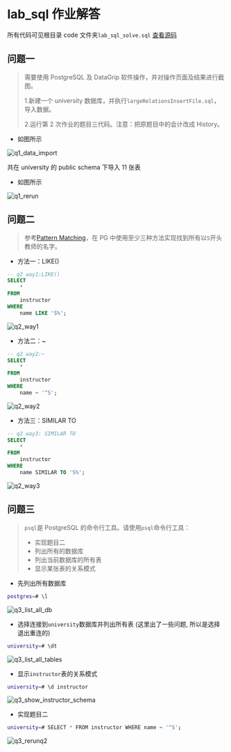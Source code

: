 # lab_sql 作业解答

所有代码可见根目录 code 文件夹`lab_sql_solve.sql`
[查看源码](/code/lab_sql_solve.sql)

## 问题一

> 需要使用 PostgreSQL 及 DataGrip 软件操作，并对操作页面及结果进行截图。
>
> 1.新建一个 university 数据库，并执行`largeRelationsInsertFile.sql`，导入数据。
>
> 2.运行第 2 次作业的题目三代码。注意：把原题目中的会计改成 History。

- 如图所示

![q1_data_import](others/q1_data_import.png)

共在 university 的 public schema 下导入 11 张表

- 如图所示

![q1_rerun](others/q1_rerun.png)

## 问题二

> 参考[Pattern Matching](https://www.postgresql.org/docs/17/functions-matching.html)，在 PG 中使用至少三种方法实现找到所有以`S`开头教师的名字。

- 方法一：LIKE()

```sql
-- q2 way1:LIKE()
SELECT
    *
FROM
    instructor
WHERE
    name LIKE 'S%';
```

![q2_way1](others/q2_way1.png)

- 方法二：~

```sql
-- q2 way2:~
SELECT
    *
FROM
    instructor
WHERE
    name ~ '^S';
```

![q2_way2](others/q2_way2.png)

- 方法三：SIMILAR TO

```sql
-- q2 way3: SIMILAR TO
SELECT
    *
FROM
    instructor
WHERE
    name SIMILAR TO 'S%';
```

![q2_way3](others/q2_way3.png)

## 问题三

> `psql`是 PostgreSQL 的命令行工具。请使用`psql`命令行工具：
>
> - 实现题目二
> - 列出所有的数据库
> - 列出当前数据库的所有表
> - 显示某张表的关系模式

- 先列出所有数据库

```bash
postgres=# \l
```

![q3_list_all_db](others/q3_list_all_db.png)

- 选择连接到`university`数据库并列出所有表
  (这里出了一些问题, 所以是选择退出重连的)

```bash
university=# \dt
```

![q3_list_all_tables](others/q3_list_all_tables.png)

- 显示`instructor`表的关系模式

```bash
university=# \d instructor
```

![q3_show_instructor_schema](others/q3_show_instructor_schema.png)

- 实现题目二

```bash
university=# SELECT * FROM instructor WHERE name ~ '^S';
```

![q3_rerunq2](others/q3_rerunq2.png)
